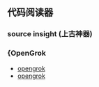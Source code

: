 ## 代码阅读器

### source insight  (上古神器)

### {OpenGrok

- [opengrok](https://oracle.github.io/opengrok/)
- [opengrok](https://github.com/oracle/opengrok)



